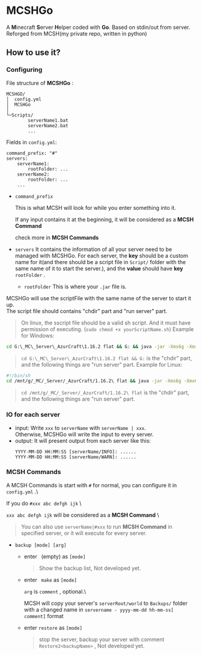 # MCSHGo
A **M**inecraft **S**erver **H**elper coded with **Go**. Based on stdin/out from server. Reforged from MCSH(my private repo, written in python)

## How to use it?
### Configuring

File structure of **MCSHGo** :

```
MCSHGO/
│  config.yml
│  MCSHGo
│
└─Scripts/
        serverName1.bat
        serverName2.bat
        ...
```
Fields in `config.yml`:
```
command_prefix: "#"
servers:
    serverName1:
        rootFolder: ...
    serverName2:
        rootFolder: ...
    ...
```
- `command_prefix`
    
    This is what MCSH will look for while you enter something into it.
    
    If any input contains it at the beginning, it will be considered as a **MCSH Command**
    
    check more in **MCSH Commands**
    
- `servers`
    It contains the information of all your server need to be managed with MCSHGo.
    For each server, the **key** should be a custom name for it(and there should be a script file in `Script/` folder with the same name of it to start the server.), and the **value** should have **key** `rootFolder` .
    
    - `rootFolder`
        This is where your `.jar` file is.

MCSHGo will use the scriptFile with the same name of the server to start it up.\
The script file should contains "chdir" part and "run server" part.
> On linux, the sscript file should be a valid sh script.
> And it must have permission of executing. (`sudo chmod +x yourScriptName.sh`)
Example for Windows:
```bat
cd G:\_MC\_Server\_AzurCraft\1.16.2 flat && G: && java -jar -Xms6g -Xmx6g fabric-server-launch.jar --nogui
```
> `cd G:\_MC\_Server\_AzurCraft\1.16.2 flat && G:` is the "chdir" part, and the following things are "run server" part.
Example for Linux:
```sh
#!/bin/sh
cd /mnt/g/_MC/_Server/_AzurCraft/1.16.2\ flat && java -jar -Xms6g -Xmx6g fabric-server-launch.jar --nogui
```
> `cd /mnt/g/_MC/_Server/_AzurCraft/1.16.2\ flat` is the "chdir" part, and the following things are "run server" part.

### IO for each server

- input:
    Write `xxx` to `serverName` with `serverName | xxx`.\
    Otherwise, MCSHGo will write the input to every server.
- output:
    It will present output from each server like this:
    ```
    YYYY-MM-DD HH:MM:SS [serverName/INFO]: ......
    YYYY-MM-DD HH:MM:SS [serverName/WARN]: ......
    ```

### MCSH Commands

A MCSH Commands is start with `#` for normal, you can configure it in `config.yml` .\

If you do `#xxx abc defgh ijk` \

`xxx abc defgh ijk` will be considered as a **MCSH Command** \

> You can also use `serverName|#xxx` to run **MCSH Command** in specified server, or it will execute for every server.

- `backup [mode] [arg]`

	- enter  ` `(empty) as `[mode]`

		> Show the backup list, Not developed yet.

	- enter  ` make` as `[mode]`

		`arg` is `comment` , optional.\

		MCSH will copy your server's `serverRoot/world` to `Backups/` folder with a changed name in `servername - yyyy-mm-dd hh-mm-ss[ comment]` format

	- enter  `restore` as `[mode]`

		> stop the server, backup your server with comment `Restore2<backupName>` , Not developed yet.

